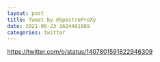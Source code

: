```yaml
--- 
layout: post 
title: Tweet by @SpectreProXy 
date: 2021-06-23 1624481089 
categories: twitter 
--- 
```

https://twitter.com/o/status/1407801591822946309